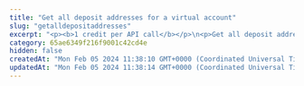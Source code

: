 ```yaml
---
title: "Get all deposit addresses for a virtual account"
slug: "getalldepositaddresses"
excerpt: "<p><b>1 credit per API call</b></p>\n<p>Get all deposit addresses generated for a virtual account.</p>"
category: 65ae6349f216f9001c42cd4e
hidden: false
createdAt: "Mon Feb 05 2024 11:38:10 GMT+0000 (Coordinated Universal Time)"
updatedAt: "Mon Feb 05 2024 11:38:14 GMT+0000 (Coordinated Universal Time)"
---
```

